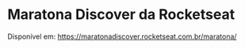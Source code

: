 # Maratona Discover da Rocketseat
Disponível em:
https://maratonadiscover.rocketseat.com.br/maratona/
